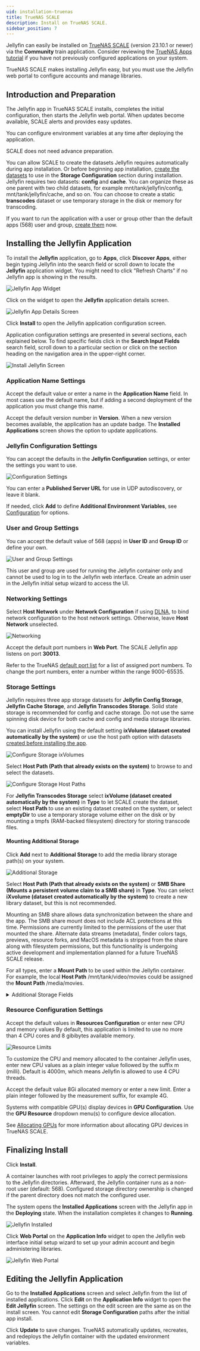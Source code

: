 ```yaml
---
uid: installation-truenas
title: TrueNAS SCALE
description: Install on TrueNAS SCALE.
sidebar_position: 7
---
```


Jellyfin can easily be installed on [TrueNAS SCALE](https://www.truenas.com/truenas-scale/) (version 23.10.1 or newer) via the **Community** train application. Consider reviewing the [TrueNAS Apps tutorial](https://www.truenas.com/docs/scale/scaletutorials/apps/) if you have not previously configured applications on your system.

TrueNAS SCALE makes installing Jellyfin easy, but you must use the Jellyfin web portal to configure accounts and manage libraries.

## Introduction and Preparation

The Jellyfin app in TrueNAS SCALE installs, completes the initial configuration, then starts the Jellyfin web portal.
When updates become available, SCALE alerts and provides easy updates.

You can configure environment variables at any time after deploying the application.

SCALE does not need advance preparation.

You can allow SCALE to create the datasets Jellyfin requires automatically during app installation.
Or before beginning app installation, [create the datasets](https://www.truenas.com/docs/scale/scaletutorials/storage/datasets/datasetsscale/) to use in the **Storage Configuration** section during installation.
Jellyfin requires two datasets: **config** and **cache**.
You can organize these as one parent with two child datasets, for example mnt/tank/jellyfin/config, mnt/tank/jellyfin/cache, and so on.
You can choose to create a static **transcodes** dataset or use temporary storage in the disk or memory for transcoding.

If you want to run the application with a user or group other than the default apps (568) user and group, [create them](https://www.truenas.com/docs/scale/scaletutorials/credentials/managelocalusersscale/) now.

## Installing the Jellyfin Application

To install the **Jellyfin** application, go to **Apps**, click **Discover Apps**, either begin typing Jellyfin into the search field or scroll down to locate the **Jellyfin** application widget. You might need to click "Refresh Charts" if no Jellyfin app is showing in the results.

![Jellyfin App Widget](/images/docs/install-truenas-1.png)

Click on the widget to open the **Jellyfin** application details screen.

![Jellyfin App Details Screen](/images/docs/install-truenas-2.png)

Click **Install** to open the Jellyfin application configuration screen.

Application configuration settings are presented in several sections, each explained below.
To find specific fields click in the **Search Input Fields** search field, scroll down to a particular section or click on the section heading on the navigation area in the upper-right corner.

![Install Jellyfin Screen](/images/docs/install-truenas-3.png)

### Application Name Settings

Accept the default value or enter a name in the **Application Name** field.
In most cases use the default name, but if adding a second deployment of the application you must change this name.

Accept the default version number in **Version**.
When a new version becomes available, the application has an update badge.
The **Installed Applications** screen shows the option to update applications.

### Jellyfin Configuration Settings

You can accept the defaults in the **Jellyfin Configuration** settings, or enter the settings you want to use.

![Configuration Settings](/images/docs/install-truenas-6.png)

You can enter a **Published Server URL** for use in UDP autodiscovery, or leave it blank.

If needed, click **Add** to define **Additional Environment Variables**, see [Configuration](https://jellyfin.org/docs/general/administration/configuration/) for options.

### User and Group Settings

You can accept the default value of 568 (apps) in **User ID** and **Group ID** or define your own.

![User and Group Settings](/images/docs/install-truenas-7.png)

This user and group are used for running the Jellyfin container only and cannot be used to log in to the Jellyfin web interface.
Create an admin user in the Jellyfin initial setup wizard to access the UI.

### Networking Settings

Select **Host Network** under **Network Configuration** if using [DLNA](/docs/general/networking/dlna/), to bind network configuration to the host network settings.
Otherwise, leave **Host Network** unselected.

![Networking](/images/docs/install-truenas-8.png)

Accept the default port numbers in **Web Port**.
The SCALE Jellyfin app listens on port **30013**.

Refer to the TrueNAS [default port list](https://www.truenas.com/docs/references/defaultports/) for a list of assigned port numbers.
To change the port numbers, enter a number within the range 9000-65535.

### Storage Settings

Jellyfin requires three app storage datasets for **Jellyfin Config Storage**, **Jellyfin Cache Storage**, and **Jellyfin Transcodes Storage**.
Solid state storage is recommended for config and cache storage.
Do not use the same spinning disk device for both cache and config and media storage libraries.

You can install Jellyfin using the default setting **ixVolume (dataset created automatically by the system)** or use the host path option with datasets [created before installing the app](#introduction-and-preparation).

![Configure Storage ixVolumes](/images/docs/install-truenas-9.png)

Select **Host Path (Path that already exists on the system)** to browse to and select the datasets.

![Configure Storage Host Paths](/images/docs/install-truenas-10.png)

For **Jellyfin Transcodes Storage** select **ixVolume (dataset created automatically by the system)** in **Type** to let SCALE create the dataset, select **Host Path** to use an existing dataset created on the system, or select **emptyDir** to use a temporary storage volume either on the disk or by mounting a tmpfs (RAM-backed filesystem) directory for storing transcode files.

#### Mounting Additional Storage

Click **Add** next to **Additional Storage** to add the media library storage path(s) on your system.

![Additional Storage](/images/docs/install-truenas-11.png)

Select **Host Path (Path that already exists on the system)** or **SMB Share (Mounts a persistent volume claim to a SMB share)** in **Type**.
You can select **iXvolume (dataset created automatically by the system)** to create a new library dataset, but this is not recommended.

Mounting an SMB share allows data synchronization between the share and the app.
The SMB share mount does not include ACL protections at this time. Permissions are currently limited to the permissions of the user that mounted the share. Alternate data streams (metadata), finder colors tags, previews, resource forks, and MacOS metadata is stripped from the share along with filesystem permissions, but this functionality is undergoing active development and implementation planned for a future TrueNAS SCALE release.

For all types, enter a **Mount Path** to be used within the Jellyfin container.
For example, the local **Host Path** /mnt/tank/video/movies could be assigned the **Mount Path** /media/movies.

<details>
  <summary>Additional Storage Fields</summary>

  <table>
    <thead>
      <tr>
        <th>Type</th>
        <th>Field</th>
        <th>Description</th>
      </tr>
    </thead>
    <tbody>
      <tr>
        <td>All</td>
        <td>Mount Path</td>
        <td>The virtual path to mount the storage within the container.</td>
      </tr>
      <tr>
        <td>Host Path</td>
        <td>Host Path</td>
        <td>The local path to an existing dataset on the System.</td>
      </tr>
      <tr>
        <td>ixVolume</td>
        <td>Dataset Name</td>
        <td>The name for the dataset the system creates.</td>
      </tr>
      <tr>
        <td>SMB Share</td>
        <td>Server</td>
        <td>The server for the SMB share.</td>
      </tr>
      <tr>
        <td>SMB Share</td>
        <td>Share</td>
        <td>The name of the share.</td>
      </tr>
      <tr>
        <td>SMB Share</td>
        <td>Domain (Optional)</td>
        <td>The domain for the SMB share.</td>
      </tr>
      <tr>
        <td>SMB Share</td>
        <td>Username</td>
        <td>The user name used to access the SMB share.</td>
      </tr>
      <tr>
        <td>SMB Share</td>
        <td>Password</td>
        <td>The password for the SMB share user.</td>
      </tr>
      <tr>
        <td>SMB Share</td>
        <td>Size (in Gi)</td>
        <td>The quota size for the share volume. You can edit the size after deploying the application if you need to increase the storage volume capacity for the share.</td>
      </tr>
    </tbody>
  </table>
</details>

### Resource Configuration Settings

Accept the default values in **Resources Configuration** or enter new CPU and memory values
By default, this application is limited to use no more than 4 CPU cores and 8 gibibytes available memory.

![Resource Limits](/images/docs/install-truenas-12.png)

To customize the CPU and memory allocated to the container Jellyfin uses, enter new CPU values as a plain integer value followed by the suffix m (milli).
Default is 4000m, which means Jellyfin is allowed to use 4 CPU threads.

Accept the default value 8Gi allocated memory or enter a new limit.
Enter a plain integer followed by the measurement suffix, for example 4G.

Systems with compatible GPU(s) display devices in **GPU Configuration**.
Use the **GPU Resource** dropdown menu(s) to configure device allocation.

See [Allocating GPUs](https://www.truenas.com/docs/scale/scaletutorials/apps/#allocating-gpu) for more information about allocating GPU devices in TrueNAS SCALE.

## Finalizing Install

Click **Install**.

A container launches with root privileges to apply the correct permissions to the Jellyfin directories.
Afterward, the Jellyfin container runs as a non-root user (default: 568).
Configured storage directory ownership is changed if the parent directory does not match the configured user.

The system opens the **Installed Applications** screen with the Jellyfin app in the **Deploying** state.
When the installation completes it changes to **Running**.

![Jellyfin Installed](/images/docs/install-truenas-4.png)

Click **Web Portal** on the **Application Info** widget to open the Jellyfin web interface initial setup wizard to set up your admin account and begin administering libraries.

![Jellyfin Web Portal](/images/docs/install-truenas-5.png)

## Editing the Jellyfin Application

Go to the **Installed Applications** screen and select Jellyfin from the list of installed applications.
Click **Edit** on the **Application Info** widget to open the **Edit Jellyfin** screen.
The settings on the edit screen are the same as on the install screen.
You cannot edit **Storage Configuration** paths after the initial app install.

Click **Update** to save changes.
TrueNAS automatically updates, recreates, and redeploys the Jellyfin container with the updated environment variables.
